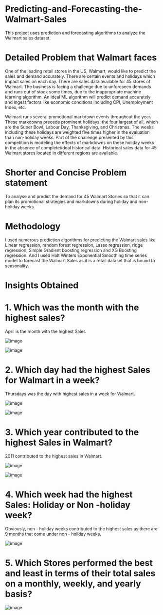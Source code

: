 # Predicting-and-Forecasting-the-Walmart-Sales
This project uses prediction and forecasting algorithms to analyze the Walmart sales dataset.


# Detailed Problem that Walmart faces

One of the leading retail stores in the US, Walmart, would like to predict the sales and demand accurately. There are certain events and holidays which impact sales on each day. There are sales data available for 45 stores of Walmart. The business is facing a challenge due to unforeseen demands and runs out of stock some times, due to the inappropriate machine learning algorithm. An ideal ML algorithm will predict demand accurately and ingest factors like economic conditions including CPI, Unemployment Index, etc.

Walmart runs several promotional markdown events throughout the year. These markdowns precede prominent holidays, the four largest of all, which are the Super Bowl, Labour Day, Thanksgiving, and Christmas. The weeks including these holidays are weighted five times higher in the evaluation than non-holiday weeks. Part of the challenge presented by this competition is modeling the effects of markdowns on these holiday weeks in the absence of complete/ideal historical data. Historical sales data for 45 Walmart stores located in different regions are available.

# Shorter and Concise Problem statement


To analyse and predict the demand for 45 Walmart Stories so that it can plan its promotional strategies and markdowns during holiday and non-holiday weeks


# Methodology 

I used numerous prediction algorithms for predicting the Walmart sales like Linear regression, random forest regression, Lasso regression, ridge regression, Simple Gradient boosting regression and XG Boosting regression. And I used Holt Winters Exponential Smoothing time series model to forecast the Walmart Sales as it is a retail dataset that is bound to seasonality. 


# Insights Obtained


# 1.  Which was the month with the highest sales?

April is the month with the highest Sales 

![image](https://github.com/lnsimha95/Predicting-and-Forecasting-the-Walmart-Sales/assets/109967940/07094aaa-49e9-4e92-855b-c575686f8797)

![image](https://github.com/lnsimha95/Predicting-and-Forecasting-the-Walmart-Sales/assets/109967940/f811bce7-266f-4109-99a0-c86bd448e35f)


# 2. Which day had the highest Sales for Walmart in a week? 

Thursdays was the day with highest sales in a week for Walmart. 

![image](https://github.com/lnsimha95/Predicting-and-Forecasting-the-Walmart-Sales/assets/109967940/de2a9f3c-de02-4283-addf-42f571c553a7)

![image](https://github.com/lnsimha95/Predicting-and-Forecasting-the-Walmart-Sales/assets/109967940/9d2dd2ad-6f14-4550-a6b5-5b520bed4123)


# 3. Which year contributed to the highest Sales in Walmart? 

2011 contributed to the highest sales in Walmart. 

![image](https://github.com/lnsimha95/Predicting-and-Forecasting-the-Walmart-Sales/assets/109967940/8b53b94e-c72b-4bd4-80c1-67873813801c)

![image](https://github.com/lnsimha95/Predicting-and-Forecasting-the-Walmart-Sales/assets/109967940/5b85b1ef-446d-4171-badd-76499878c673)



# 4. Which week had the highest Sales: Holiday or Non -holiday week?

Obviously, non - holiday weeks contributed to the highest sales as there are 9 months that come under non - holiday weeks. 

![image](https://github.com/lnsimha95/Predicting-and-Forecasting-the-Walmart-Sales/assets/109967940/66065805-99c4-4028-8a3c-bb28bff54796)


# 5. Which Stores performed the best and least in terms of their total sales on a monthly, weekly, and yearly basis? 

![image](https://github.com/lnsimha95/Predicting-and-Forecasting-the-Walmart-Sales/assets/109967940/8b12ea20-171c-44c2-bab9-5aa459549659)













